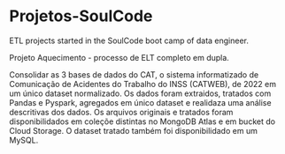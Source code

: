 # Projetos-SoulCode
ETL projects started in the SoulCode boot camp of data engineer.

Projeto Aquecimento - processo de ELT completo em dupla.

Consolidar as 3 bases de dados do CAT, o sistema informatizado de Comunicação de Acidentes do Trabalho do INSS (CATWEB), de 2022 em um único dataset normalizado.
Os dados foram extraidos, tratados com Pandas e Pyspark, agregados em único dataset e realidaza uma análise descritivas dos dados. 
Os arquivos originais e tratados foram disponibilidados em coleçõe distintas no MongoDB Atlas e em bucket do Cloud Storage.
O dataset tratado também foi disponibilidado em um MySQL.
